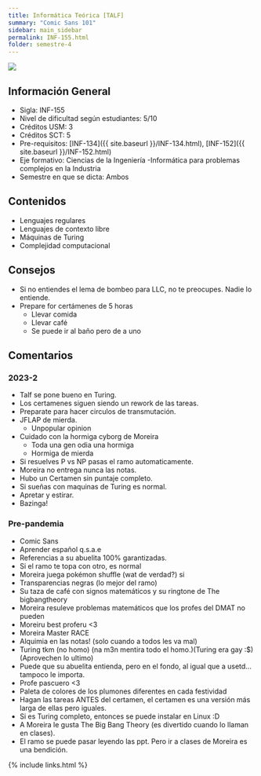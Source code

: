 ```yaml
---
title: Informática Teórica [TALF]
summary: "Comic Sans 101"
sidebar: main_sidebar
permalink: INF-155.html
folder: semestre-4
---
```


<link rel="stylesheet" href="{{ site.baseurl }}/css/comic-sans.css">
<img id="right-img" src="{{ site.baseurl }}/images/semestre4/comic_sans.png">

## Información General

- Sigla: INF-155
- Nivel de dificultad según estudiantes: 5/10
- Créditos USM: 3
- Créditos SCT: 5
- Pre-requisitos: [INF-134]({{ site.baseurl }}/INF-134.html), [INF-152]({{ site.baseurl }}/INF-152.html)
- Eje formativo: Ciencias de la Ingeniería -Informática para problemas complejos en la Industria
- Semestre en que se dicta: Ambos

## Contenidos

- Lenguajes regulares
- Lenguajes de contexto libre
- Máquinas de Turing
- Complejidad computacional

## Consejos

- Si no entiendes el lema de bombeo para LLC, no te preocupes. Nadie lo entiende.
- Prepare for certámenes de 5 horas
  - Llevar comida
  - Llevar café
  - Se puede ir al baño pero de a uno

## Comentarios

### 2023-2

- Talf se pone bueno en Turing.
- Los certamenes siguen siendo un rework de las tareas.
- Preparate para hacer circulos de transmutación.
- JFLAP de mierda.
  - Unpopular opinion
- Cuidado con la hormiga cyborg de Moreira
  - Toda una gen odia una hormiga
  - Hormiga de mierda
- Si resuelves P vs NP pasas el ramo automaticamente.
- Moreira no entrega nunca las notas.
- Hubo un Certamen sin puntaje completo.
- Si sueñas con maquinas de Turing es normal.
- Apretar y estirar.
- Bazinga!

### Pre-pandemia

- Comic Sans
- Aprender español q.s.a.e
- Referencias a su abuelita 100% garantizadas.
- Si el ramo te topa con otro, es normal
- Moreira juega pokémon shuffle (wat de verdad?) si
- <div><it class="transparencias">Transparencias negras</it> (lo mejor del ramo)</div>
- Su taza de café con signos matemáticos y su ringtone de The bigbangtheory
- Moreira resuleve problemas matemáticos que los profes del DMAT no pueden
- Moreiru best proferu <3
- Moreira Master RACE
- Alquimia en las notas! (solo cuando a todos les va mal)
- Turing tkm (no homo) (na m3n mentira todo el homo.)(Turing era gay :$)(Aprovechen lo ultimo)
- Puede que su abuelita entienda, pero en el fondo, al igual que a usetd... tampoco le importa.
- Profe pascuero <3
- Paleta de colores de los plumones diferentes en cada festividad
- Hagan las tareas ANTES del certamen, el certamen es una versión más larga de ellas pero iguales.
- Si es Turing completo, entonces se puede instalar en Linux :D
- A Moreira le gusta The Big Bang Theory (es divertido cuando lo llaman en clases).
- El ramo se puede pasar leyendo las ppt. Pero ir a clases de Moreira es una bendición.

{% include links.html %}
